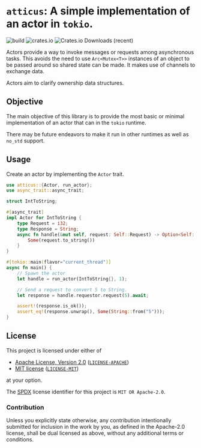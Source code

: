 # `atticus`: A simple implementation of an actor in `tokio`.

![build](https://img.shields.io/github/actions/workflow/status/blinking8888/atticus/rust.yml)
![crates.io](https://img.shields.io/crates/v/atticus)
![Crates.io Downloads (recent)](https://img.shields.io/crates/dr/atticus)


Actors provide a way to invoke messages or requests among asynchronous tasks.  This avoids the
need to use `Arc<Mutex<T>>` instances of an object to be passed around so shared state can be
made. It makes use of channels to exchange data.

Actors aim to clarify ownership data structures.

## Objective

The main objective of this library is to provide the most basic or minimal implementation of
an actor that can in the `tokio` runtime.

There may be future endeavors to make it run in other runtimes as well as `no_std` support.

## Usage

Create an actor by implementing the `Actor` trait.

```rust
use atticus::{Actor, run_actor};
use async_trait::async_trait;

struct IntToString;

#[async_trait]
impl Actor for IntToString {
    type Request = i32;
    type Response = String;
    async fn handle(&mut self, request: Self::Request) -> Option<Self::Response> {
        Some(request.to_string())
    }
}

#[tokio::main(flavor="current_thread")]
async fn main() {
    // Spawn the actor
    let handle = run_actor(IntToString{}, 1);

    // Send a request to convert 5 to String.
    let response = handle.requestor.request(5).await;

    assert!(response.is_ok());
    assert_eq!(response.unwrap(), Some(String::from("5")));
}

```

## License

This project is licensed under either of

- [Apache License, Version 2.0](https://www.apache.org/licenses/LICENSE-2.0) ([`LICENSE-APACHE`](LICENSE-APACHE))
- [MIT license](https://opensource.org/licenses/MIT) ([`LICENSE-MIT`](LICENSE-MIT))

at your option.

The [SPDX](https://spdx.dev) license identifier for this project is `MIT OR Apache-2.0`.

### Contribution
Unless you explicitly state otherwise, any contribution intentionally submitted for inclusion in the work by you, as defined in the Apache-2.0 license, shall be dual licensed as above, without any additional terms or conditions.
